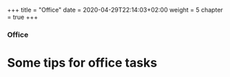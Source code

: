 +++
title = "Office"
date = 2020-04-29T22:14:03+02:00
weight = 5
chapter = true
+++

### Office

# Some tips for office tasks